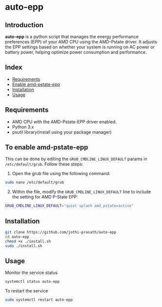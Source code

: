 # auto-epp

## Introduction

**auto-epp** is a python script that manages the energy performance preferences (EPP) of your AMD CPU using the AMD-Pstate driver. It adjusts the EPP settings based on whether your system is running on AC power or battery power, helping optimize power consumption and performance.

## Index

- [Requirements](#requirements)
- [Enable amd-pstate-epp](#to-enable-amd-pstate-epp)
- [Installation](#installation)
- [Usage](#usage)

## Requirements

- AMD CPU with the AMD-Pstate-EPP driver enabled.
- Python 3.x
- psutil library(install using your package manager)

## To enable amd-pstate-epp

This can be done by editing the `GRUB_CMDLINE_LINUX_DEFAULT` params in `/etc/default/grub`. Follow these steps:

1. Open the grub file using the following command:
```bash
sudo nano /etc/default/grub
```
2. Within the file, modify the `GRUB_CMDLINE_LINUX_DEFAULT` line to include the setting for AMD P-State EPP:
```bash
GRUB_CMDLINE_LINUX_DEFAULT="quiet splash amd_pstate=active"
```

## Installation

```bash
git clone https://github.com/jothi-prasath/auto-epp
cd auto-epp
chmod +x ./install.sh
sudo ./install.sh
```

## Usage

Monitor the service status
```bash
systemctl status auto-epp
```

To restart the service
```bash
sudo systemctl restart auto-epp
```